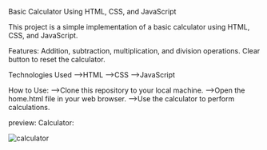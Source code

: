 Basic Calculator Using HTML, CSS, and JavaScript

This project is a simple implementation of a basic calculator using HTML, CSS, and JavaScript.

Features: Addition, subtraction, multiplication, and division operations. Clear button to reset the calculator.

Technologies Used -->HTML -->CSS -->JavaScript

How to Use: -->Clone this repository to your local machine.
-->Open the home.html file in your web browser. 
-->Use the calculator to perform calculations.

preview: Calculator:

![calculator](https://github.com/nandhanaS-13/Calculator/assets/141173282/f9f3e4c0-6f5b-4650-9eaf-88000b7725ed)

